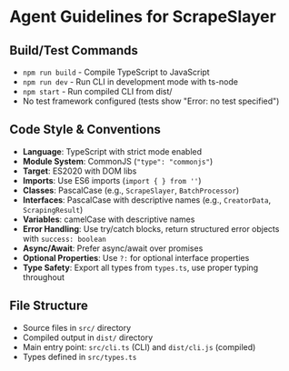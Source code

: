 # Agent Guidelines for ScrapeSlayer

## Build/Test Commands
- `npm run build` - Compile TypeScript to JavaScript
- `npm run dev` - Run CLI in development mode with ts-node
- `npm start` - Run compiled CLI from dist/
- No test framework configured (tests show "Error: no test specified")

## Code Style & Conventions
- **Language**: TypeScript with strict mode enabled
- **Module System**: CommonJS (`"type": "commonjs"`)
- **Target**: ES2020 with DOM libs
- **Imports**: Use ES6 imports (`import { } from ''`)
- **Classes**: PascalCase (e.g., `ScrapeSlayer`, `BatchProcessor`)
- **Interfaces**: PascalCase with descriptive names (e.g., `CreatorData`, `ScrapingResult`)
- **Variables**: camelCase with descriptive names
- **Error Handling**: Use try/catch blocks, return structured error objects with `success: boolean`
- **Async/Await**: Prefer async/await over promises
- **Optional Properties**: Use `?:` for optional interface properties
- **Type Safety**: Export all types from `types.ts`, use proper typing throughout

## File Structure
- Source files in `src/` directory
- Compiled output in `dist/` directory
- Main entry point: `src/cli.ts` (CLI) and `dist/cli.js` (compiled)
- Types defined in `src/types.ts`